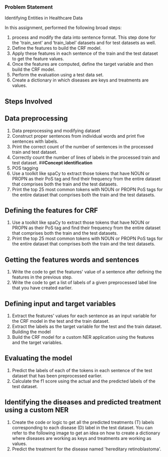 ### Problem Statement

Identifying Entities in Healthcare Data

In this assignment,  performed the following broad steps:
1. process and modify the data into sentence format. This step done for the 'train_sent' and ‘train_label’ datasets and for test datasets as well.
2. Define the features to build the CRF model.
3. Apply these features in each sentence of the train and the test dataset to get the feature values.
4. Once the features are computed,  define the target variable and then build the CRF model.
5. Perform the evaluation using a test data set.
6. Create a dictionary in which diseases are keys and treatments are values.
 
## Steps Involved

## **Data preprocessing**
1. Data preprocessing and modifying dataset
2. Construct proper sentences from individual words and print five sentences with labels.
3. Print the correct count of the number of sentences in the processed train and test dataset.
4. Correctly count the number of lines of labels in the processed train and test dataset.
##**Concept identification**
1.  POS tagging
2. Use a toolkit like spaCy to extract those tokens that have NOUN or PROPN as their PoS tag and find their frequency from the entire dataset that comprises both the train and the test datasets.
3. Print the top 25 most common tokens with NOUN or PROPN PoS tags for the entire dataset that comprises both the train and the test datasets.
## **Defining the features for CRF**
1. Use a toolkit like spaCy to extract those tokens that have NOUN or PROPN as their PoS tag and find their frequency from the entire dataset that comprises both the train and the test datasets.
2. Print the top 25 most common tokens with NOUN or PROPN PoS tags for the entire dataset that comprises both the train and the test datasets.
## **Getting the features words and sentences**
1. Write the code to get the features' value of a sentence after defining the features in the previous step.
2. Write the code to get a list of labels of a given preprocessed label line that you have created earlier.
## **Defining input and target variables**
1. Extract the features' values for each sentence as an input variable for the CRF model in the test and the train dataset.
2. Extract the labels as the target variable for the test and the train dataset.
Building the model
1. Build the CRF model for a custom NER application using the features and the target variables.
## **Evaluating the model**
1. Predict the labels of each of the tokens in each sentence of the test dataset that has been preprocessed earlier.
2. Calculate the f1 score using the actual and the predicted labels of the test dataset.
## **Identifying the diseases and predicted treatment using a custom NER**
1. Create the code or logic to get all the predicted treatments (T) labels corresponding to each disease (D) label in the test dataset. You can refer to the following image to get an idea on how to create a dictionary where diseases are working as keys and treatments are working as values.
2. Predict the treatment for the disease named 'hereditary retinoblastoma'.
